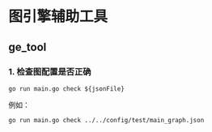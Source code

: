 # 图引擎辅助工具

## ge_tool

### 1. 检查图配置是否正确

```shell
go run main.go check ${jsonFile}
```

例如： 

```shell
go run main.go check ../../config/test/main_graph.json
```
